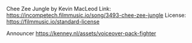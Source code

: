 Chee Zee Jungle by Kevin MacLeod
Link: https://incompetech.filmmusic.io/song/3493-chee-zee-jungle
License: https://filmmusic.io/standard-license

Announcer
https://kenney.nl/assets/voiceover-pack-fighter